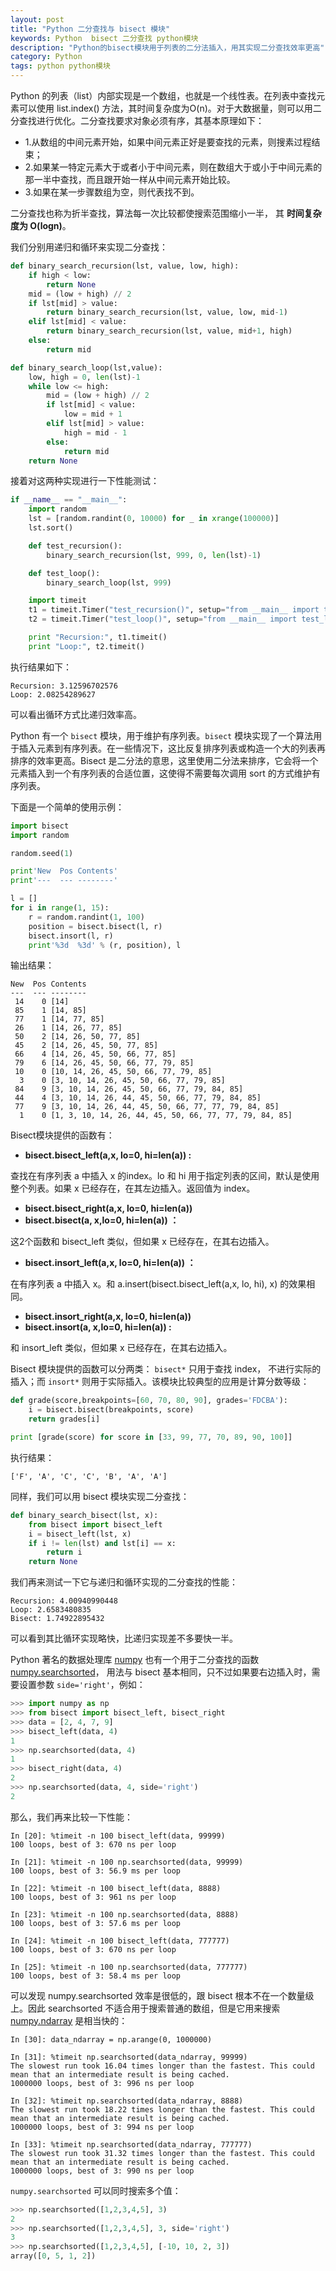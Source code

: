 ```yaml
---
layout: post
title: "Python 二分查找与 bisect 模块"
keywords: Python  bisect 二分查找 python模块
description: "Python的bisect模块用于列表的二分法插入，用其实现二分查找效率更高"
category: Python
tags: python python模块
---
```


Python 的列表（list）内部实现是一个数组，也就是一个线性表。在列表中查找元素可以使用 list.index() 方法，其时间复杂度为O(n)。对于大数据量，则可以用二分查找进行优化。二分查找要求对象必须有序，其基本原理如下：

- 1.从数组的中间元素开始，如果中间元素正好是要查找的元素，则搜素过程结束；
- 2.如果某一特定元素大于或者小于中间元素，则在数组大于或小于中间元素的那一半中查找，而且跟开始一样从中间元素开始比较。
- 3.如果在某一步骤数组为空，则代表找不到。

二分查找也称为折半查找，算法每一次比较都使搜索范围缩小一半， 其 **时间复杂度为 O(logn)**。

我们分别用递归和循环来实现二分查找：

```python
def binary_search_recursion(lst, value, low, high):
    if high < low:
        return None
    mid = (low + high) // 2
    if lst[mid] > value:
        return binary_search_recursion(lst, value, low, mid-1)
    elif lst[mid] < value:
        return binary_search_recursion(lst, value, mid+1, high)
    else:
        return mid

def binary_search_loop(lst,value):
    low, high = 0, len(lst)-1
    while low <= high:
        mid = (low + high) // 2
        if lst[mid] < value:
            low = mid + 1
        elif lst[mid] > value:
            high = mid - 1
        else:
            return mid
    return None
```

接着对这两种实现进行一下性能测试：

```python
if __name__ == "__main__":
    import random
    lst = [random.randint(0, 10000) for _ in xrange(100000)]
    lst.sort()

    def test_recursion():
        binary_search_recursion(lst, 999, 0, len(lst)-1)

    def test_loop():
        binary_search_loop(lst, 999)

    import timeit
    t1 = timeit.Timer("test_recursion()", setup="from __main__ import test_recursion")
    t2 = timeit.Timer("test_loop()", setup="from __main__ import test_loop")

    print "Recursion:", t1.timeit()
    print "Loop:", t2.timeit()
```

执行结果如下：

```
Recursion: 3.12596702576
Loop: 2.08254289627
```

可以看出循环方式比递归效率高。

Python 有一个 `bisect` 模块，用于维护有序列表。`bisect` 模块实现了一个算法用于插入元素到有序列表。在一些情况下，这比反复排序列表或构造一个大的列表再排序的效率更高。Bisect 是二分法的意思，这里使用二分法来排序，它会将一个元素插入到一个有序列表的合适位置，这使得不需要每次调用 sort 的方式维护有序列表。

下面是一个简单的使用示例：

```python
import bisect
import random

random.seed(1)

print'New  Pos Contents'
print'---  --- --------'

l = []
for i in range(1, 15):
    r = random.randint(1, 100)
    position = bisect.bisect(l, r)
    bisect.insort(l, r)
    print'%3d  %3d' % (r, position), l
```

输出结果：

```
New  Pos Contents
---  --- --------
 14    0 [14]
 85    1 [14, 85]
 77    1 [14, 77, 85]
 26    1 [14, 26, 77, 85]
 50    2 [14, 26, 50, 77, 85]
 45    2 [14, 26, 45, 50, 77, 85]
 66    4 [14, 26, 45, 50, 66, 77, 85]
 79    6 [14, 26, 45, 50, 66, 77, 79, 85]
 10    0 [10, 14, 26, 45, 50, 66, 77, 79, 85]
  3    0 [3, 10, 14, 26, 45, 50, 66, 77, 79, 85]
 84    9 [3, 10, 14, 26, 45, 50, 66, 77, 79, 84, 85]
 44    4 [3, 10, 14, 26, 44, 45, 50, 66, 77, 79, 84, 85]
 77    9 [3, 10, 14, 26, 44, 45, 50, 66, 77, 77, 79, 84, 85]
  1    0 [1, 3, 10, 14, 26, 44, 45, 50, 66, 77, 77, 79, 84, 85]
```

Bisect模块提供的函数有：

- **bisect.bisect_left(a,x, lo=0, hi=len(a)) :**

查找在有序列表 a 中插入 x 的index。lo 和 hi 用于指定列表的区间，默认是使用整个列表。如果 x 已经存在，在其左边插入。返回值为 index。

- **bisect.bisect_right(a,x, lo=0, hi=len(a))**
- **bisect.bisect(a, x,lo=0, hi=len(a)) ：**

这2个函数和 bisect_left 类似，但如果 x 已经存在，在其右边插入。

- **bisect.insort_left(a,x, lo=0, hi=len(a)) ：**

在有序列表 a 中插入 x。和 a.insert(bisect.bisect_left(a,x, lo, hi), x) 的效果相同。

- **bisect.insort_right(a,x, lo=0, hi=len(a))**
- **bisect.insort(a, x,lo=0, hi=len(a)) :**

和 insort_left 类似，但如果 x 已经存在，在其右边插入。

Bisect 模块提供的函数可以分两类： `bisect*` 只用于查找 index， 不进行实际的插入；而 `insort*` 则用于实际插入。该模块比较典型的应用是计算分数等级：

```python
def grade(score,breakpoints=[60, 70, 80, 90], grades='FDCBA'):
    i = bisect.bisect(breakpoints, score)
    return grades[i]

print [grade(score) for score in [33, 99, 77, 70, 89, 90, 100]]
```

执行结果：

```
['F', 'A', 'C', 'C', 'B', 'A', 'A']
```

同样，我们可以用 bisect 模块实现二分查找：

```python
def binary_search_bisect(lst, x):
    from bisect import bisect_left
    i = bisect_left(lst, x)
    if i != len(lst) and lst[i] == x:
        return i
    return None
```

我们再来测试一下它与递归和循环实现的二分查找的性能：

```
Recursion: 4.00940990448
Loop: 2.6583480835
Bisect: 1.74922895432
```

可以看到其比循环实现略快，比递归实现差不多要快一半。

Python 著名的数据处理库 [numpy](http://www.numpy.org/) 也有一个用于二分查找的函数 [numpy.searchsorted](http://docs.scipy.org/doc/numpy-1.10.0/reference/generated/numpy.searchsorted.html#numpy.searchsorted)， 用法与 bisect 基本相同，只不过如果要右边插入时，需要设置参数 `side='right'`，例如：

```python
>>> import numpy as np
>>> from bisect import bisect_left, bisect_right
>>> data = [2, 4, 7, 9]
>>> bisect_left(data, 4)
1
>>> np.searchsorted(data, 4)
1
>>> bisect_right(data, 4)
2
>>> np.searchsorted(data, 4, side='right')
2
```

那么，我们再来比较一下性能：

```
In [20]: %timeit -n 100 bisect_left(data, 99999)
100 loops, best of 3: 670 ns per loop

In [21]: %timeit -n 100 np.searchsorted(data, 99999)
100 loops, best of 3: 56.9 ms per loop

In [22]: %timeit -n 100 bisect_left(data, 8888)
100 loops, best of 3: 961 ns per loop

In [23]: %timeit -n 100 np.searchsorted(data, 8888)
100 loops, best of 3: 57.6 ms per loop

In [24]: %timeit -n 100 bisect_left(data, 777777)
100 loops, best of 3: 670 ns per loop

In [25]: %timeit -n 100 np.searchsorted(data, 777777)
100 loops, best of 3: 58.4 ms per loop
```

可以发现 numpy.searchsorted 效率是很低的，跟 bisect 根本不在一个数量级上。因此 searchsorted 不适合用于搜索普通的数组，但是它用来搜索 [numpy.ndarray](http://docs.scipy.org/doc/numpy/reference/generated/numpy.ndarray.html) 是相当快的：

```
In [30]: data_ndarray = np.arange(0, 1000000)

In [31]: %timeit np.searchsorted(data_ndarray, 99999)
The slowest run took 16.04 times longer than the fastest. This could mean that an intermediate result is being cached.
1000000 loops, best of 3: 996 ns per loop

In [32]: %timeit np.searchsorted(data_ndarray, 8888)
The slowest run took 18.22 times longer than the fastest. This could mean that an intermediate result is being cached.
1000000 loops, best of 3: 994 ns per loop

In [33]: %timeit np.searchsorted(data_ndarray, 777777)
The slowest run took 31.32 times longer than the fastest. This could mean that an intermediate result is being cached.
1000000 loops, best of 3: 990 ns per loop
```

`numpy.searchsorted` 可以同时搜索多个值：

```python
>>> np.searchsorted([1,2,3,4,5], 3)
2
>>> np.searchsorted([1,2,3,4,5], 3, side='right')
3
>>> np.searchsorted([1,2,3,4,5], [-10, 10, 2, 3])
array([0, 5, 1, 2])
```

